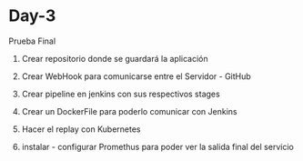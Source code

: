 # Day-3
Prueba Final


1) Crear repositorio donde se guardará la aplicación

2) Crear WebHook para comunicarse entre el Servidor - GitHub

3) Crear pipeline en jenkins con sus respectivos stages

4) Crear un DockerFile para poderlo comunicar con Jenkins

5) Hacer el replay con Kubernetes

6) instalar - configurar Promethus para poder ver la salida final del servicio
